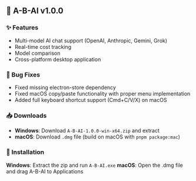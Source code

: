 ## 🎉 A-B-AI v1.0.0

### ✨ Features

- Multi-model AI chat support (OpenAI, Anthropic, Gemini, Grok)
- Real-time cost tracking
- Model comparison
- Cross-platform desktop application

### 🐛 Bug Fixes

- Fixed missing electron-store dependency
- Fixed macOS copy/paste functionality with proper menu implementation
- Added full keyboard shortcut support (Cmd+C/V/X) on macOS

### 📥 Downloads

- **Windows**: Download `A-B-AI-1.0.0-win-x64.zip` and extract
- **macOS**: Download `.dmg` file (build on macOS with `pnpm package:mac`)

### 🚀 Installation

**Windows**: Extract the zip and run `A-B-AI.exe`
**macOS**: Open the .dmg file and drag A-B-AI to Applications
